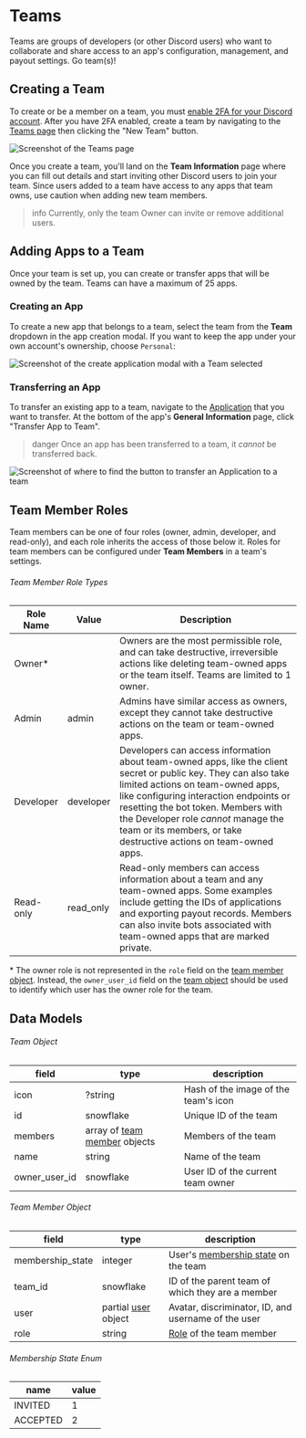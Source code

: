 # Teams

Teams are groups of developers (or other Discord users) who want to collaborate and share access to an app's configuration, management, and payout settings. Go team(s)!

## Creating a Team

To create or be a member on a team, you must [enable 2FA for your Discord account](https://support.discord.com/hc/en-us/articles/219576828-Setting-up-Two-Factor-Authentication). After you have 2FA enabled, create a team by navigating to the [Teams page](https://discord.com/developers/teams) then clicking the "New Team" button.

![Screenshot of the Teams page](team-page.png)

Once you create a team, you'll land on the **Team Information** page where you can fill out details and start inviting other Discord users to join your team. Since users added to a team have access to any apps that team owns, use caution when adding new team members.

> info
> Currently, only the team Owner can invite or remove additional users.

## Adding Apps to a Team

Once your team is set up, you can create or transfer apps that will be owned by the team. Teams can have a maximum of 25 apps.

### Creating an App

To create a new app that belongs to a team, select the team from the **Team** dropdown in the app creation modal. If you want to keep the app under your own account's ownership, choose `Personal`:

![Screenshot of the create application modal with a Team selected](create-team-owned-app.png)

### Transferring an App

To transfer an existing app to a team, navigate to the [Application](https://discord.com/developers/applications) that you want to transfer. At the bottom of the app's **General Information** page, click "Transfer App to Team".

> danger
> Once an app has been transferred to a team, it _cannot_ be transferred back.

![Screenshot of where to find the button to transfer an Application to a team](transfer-app-to-team.png)

## Team Member Roles

Team members can be one of four roles (owner, admin, developer, and read-only), and each role inherits the access of those below it. Roles for team members can be configured under **Team Members** in a team's settings.

###### Team Member Role Types

| Role Name | Value     | Description                                                                                                                                                                                                                                                                                                                                       |
|-----------|-----------|---------------------------------------------------------------------------------------------------------------------------------------------------------------------------------------------------------------------------------------------------------------------------------------------------------------------------------------------------|
| Owner\*   |           | Owners are the most permissible role, and can take destructive, irreversible actions like deleting team-owned apps or the team itself. Teams are limited to 1 owner.                                                                                                                                                                              |
| Admin     | admin     | Admins have similar access as owners, except they cannot take destructive actions on the team or team-owned apps.                                                                                                                                                                                                                                 |
| Developer | developer | Developers can access information about team-owned apps, like the client secret or public key. They can also take limited actions on team-owned apps, like configuring interaction endpoints or resetting the bot token. Members with the Developer role *cannot* manage the team or its members, or take destructive actions on team-owned apps. |
| Read-only | read_only | Read-only members can access information about a team and any team-owned apps. Some examples include getting the IDs of applications and exporting payout records. Members can also invite bots associated with team-owned apps that are marked private.                                                                                          |

\* The owner role is not represented in the `role` field on the [team member object](#DOCS_TOPICS_TEAMS/data-models-team-member-object). Instead, the `owner_user_id` field  on the [team object](#DOCS_TOPICS_TEAMS/data-models-team-object) should be used to identify which user has the owner role for the team.

## Data Models

###### Team Object

| field         | type                                                                              | description                          |
|---------------|-----------------------------------------------------------------------------------|--------------------------------------|
| icon          | ?string                                                                           | Hash of the image of the team's icon |
| id            | snowflake                                                                         | Unique ID of the team                |
| members       | array of [team member](#DOCS_TOPICS_TEAMS/data-models-team-member-object) objects | Members of the team                  |
| name          | string                                                                            | Name of the team                     |
| owner_user_id | snowflake                                                                         | User ID of the current team owner    |

###### Team Member Object

| field            | type                                                    | description                                                                                 |
|------------------|---------------------------------------------------------|---------------------------------------------------------------------------------------------|
| membership_state | integer                                                 | User's [membership state](#DOCS_TOPICS_TEAMS/data-models-membership-state-enum) on the team |
| team_id          | snowflake                                               | ID of the parent team of which they are a member                                            |
| user             | partial [user](#DOCS_RESOURCES_USER/user-object) object | Avatar, discriminator, ID, and username of the user                                         |
| role             | string                                                  | [Role](#DOCS_TOPICS_TEAMS/team-member-roles-team-member-role-types) of the team member      |

###### Membership State Enum

| name     | value |
|----------|-------|
| INVITED  | 1     |
| ACCEPTED | 2     |
